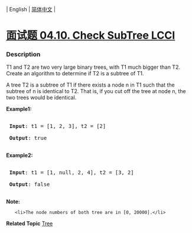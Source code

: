 | English | [简体中文](README.md) |

# [面试题 04.10. Check SubTree LCCI](https://leetcode-cn.com/problems/check-subtree-lcci)
 ### Description
<p>T1&nbsp;and T2 are two very large binary trees, with T1&nbsp;much bigger than T2. Create an algorithm to determine if T2 is a subtree of T1.</p>

<p>A tree T2 is a subtree of T1&nbsp;if there exists a node n in T1&nbsp;such that the subtree of n is identical to T2. That is, if you cut off the tree at node n, the two trees would be identical.</p>

<p><strong>Example1:</strong></p>

<pre>
<strong> Input</strong>: t1 = [1, 2, 3], t2 = [2]
<strong> Output</strong>: true
</pre>

<p><strong>Example2:</strong></p>

<pre>
<strong> Input</strong>: t1 = [1, null, 2, 4], t2 = [3, 2]
<strong> Output</strong>: false
</pre>

<p><strong>Note: </strong></p>

<ol>
	<li>The node numbers of both tree are in [0, 20000].</li>
</ol>

**Related Topic**  [Tree](https://leetcode-cn.com/tag/tree) 
